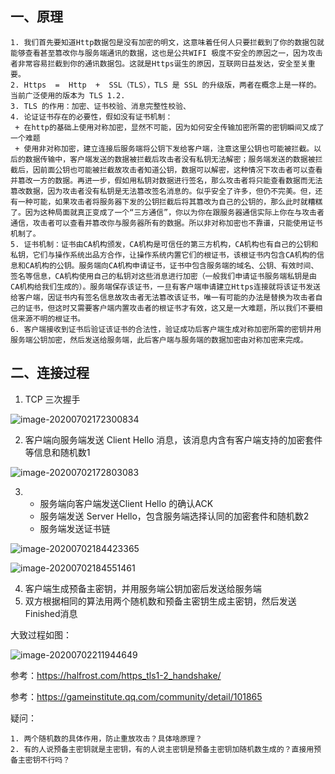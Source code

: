 ## 一、原理

 	1. 我们首先要知道Http数据包是没有加密的明文，这意味着任何人只要拦截到了你的数据包就能够查看甚至篡改你与服务端通讯的数据，这也是公共WIFI 极度不安全的原因之一，因为攻击者非常容易拦截到你的通讯数据包。这就是Https诞生的原因，互联网日益发达，安全至关重要。
 	2. Https  =  Http  +  SSL（TLS），TLS 是 SSL 的升级版，两者在概念上是一样的。当前广泛使用的版本为 TLS 1.2.
 	3. TLS 的作用：加密、证书校验、消息完整性校验、
 	4. 论证证书存在的必要性，假如没有证书机制：
     + 在http的基础上使用对称加密，显然不可能，因为如何安全传输加密所需的密钥瞬间又成了一个难题
     + 使用非对称加密，建立连接后服务端将公钥下发给客户端，注意这里公钥也可能被拦截。以后的数据传输中，客户端发送的数据被拦截后攻击者没有私钥无法解密；服务端发送的数据被拦截后，因前面公钥也可能被拦截故攻击者知道公钥，数据可以解密，这种情况下攻击者可以查看并篡改一方的数据。再进一步，假如用私钥对数据进行签名，那么攻击者将只能查看数据而无法篡改数据，因为攻击者没有私钥是无法篡改签名消息的。似乎安全了许多，但仍不完美。但，还有一种可能，如果攻击者将服务器下发的公钥拦截后将其篡改为自己的公钥的，那么此时就糟糕了。因为这种局面就真正变成了一个“三方通信”，你以为你在跟服务器通信实际上你在与攻击者通信，攻击者可以查看并篡改你与服务器所有的数据。所以非对称加密也不靠谱，只能使用证书机制了。
	5. 证书机制：证书由CA机构颁发，CA机构是可信任的第三方机构，CA机构也有自己的公钥和私钥，它们与操作系统出品方合作，让操作系统内置它们的根证书，该根证书内包含CA机构的信息和CA机构的公钥。服务端向CA机构申请证书，证书中包含服务端的域名、公钥、有效时间、签名等信息，CA机构使用自己的私钥对这些消息进行加密（一般我们申请证书服务端私钥是由CA机构给我们生成的）。服务端保存该证书，一旦有客户端申请建立Https连接就将该证书发送给客户端，因证书内有签名信息故攻击者无法篡改该证书，唯一有可能的办法是替换为攻击者自己的证书，但这时又需要客户端内置攻击者的根证书才有效，这又是一大难题，所以我们不要相信来源不明的根证书。
	6. 客户端接收到证书后验证该证书的合法性，验证成功后客户端生成对称加密所需的密钥并用服务端公钥加密，然后发送给服务端，此后客户端与服务端的数据加密由对称加密来完成。



## 二、连接过程

1. TCP 三次握手

![image-20200702172300834](https://pictures.huazai.fun/uPic/image-20200702172300834.png)



2. 客户端向服务端发送 Client Hello 消息，该消息内含有客户端支持的加密套件等信息和随机数1

![image-20200702172803083](https://pictures.huazai.fun/uPic/image-20200702172803083.png)

3. 
   + 服务端向客户端发送Client Hello 的确认ACK
   + 服务端发送 Server Hello，包含服务端选择认同的加密套件和随机数2
   + 服务端发送证书链

![image-20200702184423365](https://pictures.huazai.fun/uPic/image-20200702184423365.png)

![image-20200702184551461](https://pictures.huazai.fun/uPic/image-20200702184551461.png)

4. 客户端生成预备主密钥，并用服务端公钥加密后发送给服务端
5. 双方根据相同的算法用两个随机数和预备主密钥生成主密钥，然后发送Finished消息

大致过程如图：

![image-20200702211944649](https://pictures.huazai.fun/uPic/image-20200702211944649.png)



参考：https://halfrost.com/https_tls1-2_handshake/

参考：https://gameinstitute.qq.com/community/detail/101865



疑问：

	1. 两个随机数的具体作用，防止重放攻击？具体啥原理？
 	2. 有的人说预备主密钥就是主密钥，有的人说主密钥是预备主密钥加随机数生成的？直接用预备主密钥不行吗？
